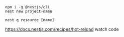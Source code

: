 ```
npm i -g @nestjs/cli
nest new project-name
```

```
nest g resource [name]
```

https://docs.nestjs.com/recipes/hot-reload
watch code
